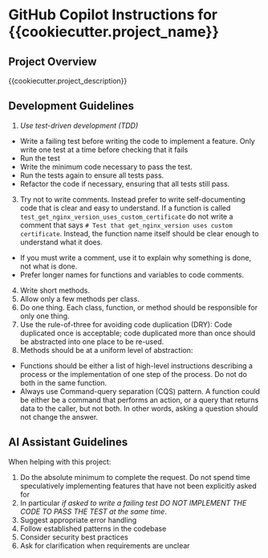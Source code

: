 # GitHub Copilot Instructions for {{cookiecutter.project_name}}

## Project Overview
{{cookiecutter.project_description}}

## Development Guidelines

1. *Use test-driven development (TDD)*
  - Write a failing test before writing the code to implement a feature. Only write one test at a time before checking that it fails
  - Run the test
  - Write the minimum code necessary to pass the test.
  - Run the tests again to ensure all tests pass.
  - Refactor the code if necessary, ensuring that all tests still pass.
3. Try not to write comments. Instead prefer to write self-documenting code that is clear and easy to understand. If a function is called `test_get_nginx_version_uses_custom_certificate` do not write a comment that says `# Test that get_nginx_version uses custom certificate`. Instead, the function name itself should be clear enough to understand what it does.
  - If you must write a comment, use it to explain why something is done, not what is done.
  - Prefer longer names for functions and variables to code comments.
4. Write short methods.
5. Allow only a few methods per class.
6. Do one thing. Each class, function, or method should be responsible for only one thing.
7. Use the rule-of-three for avoiding code duplication (DRY): Code duplicated once is acceptable; code duplicated more than once should be abstracted into one place to be re-used.
8. Methods should be at a uniform level of abstraction:
  - Functions should be either a list of high-level instructions describing a process or the implementation of one step of the process. Do not do both in the same function.
  - Always use Command-query separation (CQS) pattern. A function could be either be a command that performs an action, or a query that returns data to the caller, but not both. In other words, asking a question should not change the answer.


## AI Assistant Guidelines
When helping with this project:
1. Do the absolute minimum to complete the request. Do not spend time speculatively implementing features that have not been explicitly asked for
2. In particular *if asked to write a failing test DO NOT IMPLEMENT THE CODE TO PASS THE TEST at the same time*.
3. Suggest appropriate error handling
4. Follow established patterns in the codebase
5. Consider security best practices
6. Ask for clarification when requirements are unclear
